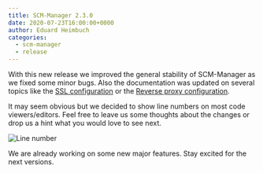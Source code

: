```yaml
---
title: SCM-Manager 2.3.0
date: 2020-07-23T16:00:00+0000
author: Eduard Heimbuch
categories:
  - scm-manager
  - release
---
```


With this new release we improved the general stability of SCM-Manager as we fixed some minor bugs. Also the documentation was updated on several topics like the [SSL configuration](https://www.scm-manager.org/docs/2.3.x/en/administration/scm-server/) or the [Reverse proxy configuration](https://www.scm-manager.org/docs/2.3.x/en/administration/reverse-proxies/).

It may seem obvious but we decided to show line numbers on most code viewers/editors. Feel free to leave us some thoughts about the changes or drop us a hint what you would love to see next. 

![Line number](assets/line_numbers.png)


We are already working on some new major features. Stay excited for the next versions.

